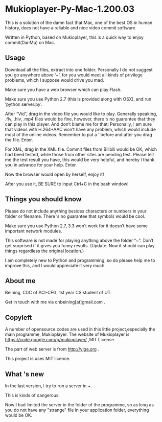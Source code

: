 Mukioplayer-Py-Mac-1.200.03
===========================
This is a solution of the damn fact that Mac, one of the best OS in human history, does not have a reliable and nice video commit software.

Written in Python, based on Mukioplayer, this is a quick way to enjoy commit(DanMu) on Mac.

Usage
------
Download all the files, extract into one folder. Personally I do not suggest you go anywhere above ‘~’, for you would meet all kinds of privilege problems, which I suppose would drive you mad.

Make sure you have a web browser which can play Flash.

Make sure you use Python 2.7 (this is provided along with OSX), and run ‘python server.py’.

After “Vid”, drag in the video file you would like to play. Generally speaking, .flv, .hlv, .mp4 files would be fine, however, there ’s no guarantee that they can play in this player. And don’t blame me for that: Personally, I am sure that videos with H.264+AAC won’t have any problem, which would include most of the online videos. Remember to put a   ‘   before and after you drag the file. Enter.

For XML, drag in the XML file. Commit files from Bilibili would be OK, which had beed tested, while those from other sites are pending test. Please tell me the test result you have, this would be very helpful, and hereby I thank you in advance for your help. Enter.

Now the browser would open by herself, enjoy it!

After you use it, BE SURE to input Ctrl+C in the bash window!

Things you should know
-----

Please do not include anything besides characters or numbers in your folder or filename. There ’s no guarantee that symbols would be cool.

Make sure you use Python 2.7, 3.3 won’t work for it doesn’t have some important network modules.

This software is not made for playing anything above the folder “~”. Don’t get surprised if it gives you funny results.
(Update: Now it should can play things regardless the original location.)

I am completely new to Python and programming, so do please help me to improve this, and I would appreciate it very much.

About me
-----
Beining, CDC of ACI-CFG, 1st year CS student of UT.

Get in touch with me via cnbeining[at]gmail.com  .

Copyleft
-----
A number of opensource codes are used in this little project,especially the main programme, Mukioplayer. The website of Mukioplayer is https://code.google.com/p/mukioplayer/  ,MIT License.

The part of web server is from http://yige.org  .

This project is uses MIT licence. 

What 's new
-----
In the last version, I try to run a server in ~.

This is kinds of dangerous.

Now I had limited the server in the folder of the programme, so as long as you do not have any "strange" file in your application folder, everything would be OK.
